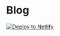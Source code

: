 # Blog

[![Deploy to Netlify](https://www.netlify.com/img/deploy/button.svg)](https://app.netlify.com/start/deploy?repository=https://github.com/thebaonn)
